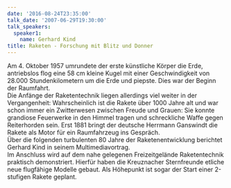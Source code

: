 ```yaml
---
date: '2016-08-24T23:35:00'
talk_date: '2007-06-29T19:30:00'
talk_speakers:
  speaker1:
    name: Gerhard Kind
title: Raketen - Forschung mit Blitz und Donner
---
```

Am 4. Oktober 1957 umrundete der erste künstliche Körper die Erde, antriebslos flog eine 58 cm kleine Kugel mit einer Geschwindigkeit von 28.000 Stundenkilometern um die Erde und piepste. Dies war der Beginn der Raumfahrt.   
Die Anfänge der Raketentechnik liegen allerdings viel weiter in der Vergangenheit: Wahrscheinlich ist die Rakete über 1000 Jahre alt und war schon immer ein Zwitterwesen zwischen Freude und Grauen: Sie konnte grandiose Feuerwerke in den Himmel tragen und schreckliche Waffe gegen Reiterhorden sein. Erst 1881 bringt der deutsche Herrmann Ganswindt die Rakete als Motor für ein Raumfahrzeug ins Gespräch.  
Über die folgenden turbulenten 80 Jahre der Raketenentwicklung berichtet Gerhard Kind in seinem Multimediavortrag.  
Im Anschluss wird auf dem nahe gelegenen Freizeitgelände Raketentechnik praktisch demonstriert. Hierfür haben die Kreuznacher Sternfreunde etliche neue flugfähige Modelle gebaut. Als Höhepunkt ist sogar der Start einer 2-stufigen Rakete geplant.